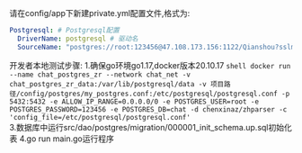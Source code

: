 请在config/app下新建private.yml配置文件,格式为:
```yaml
Postgresql: # Postgresql配置
  DriverName: postgresql # 驱动名
  SourceName: "postgres://root:123456@47.108.173.156:1122/Qianshou?sslmode=disable&pool_max_conns=10"
```
开发者本地测试步骤:
    1.确保go环境go1.17,docker版本20.10.17 
    ```shell
    docker run --name chat_postgres_zr --network chat_net -v chat_postgres_zr_data:/var/lib/postgresql/data -v 项目路径/config/postgres/my_postgres.conf:/etc/postgresql/postgresql.conf -p 5432:5432 -e ALLOW_IP_RANGE=0.0.0.0/0 -e POSTGRES_USER=root -e POSTGRES_PASSWORD=123456 -e POSTGRES_DB=chat -d chenxinaz/zhparser -c 'config_file=/etc/postgresql/postgresql.conf'
    ```  
    3.数据库中运行src/dao/postgres/migration/000001_init_schema.up.sql初始化表
    4.go run main.go运行程序
